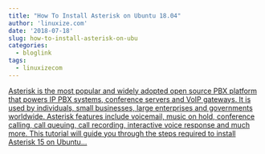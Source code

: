 ```yaml
---
title: "How To Install Asterisk on Ubuntu 18.04"
author: 'linuxize.com'
date: '2018-07-18'
slug: how-to-install-asterisk-on-ubu
categories:
  - bloglink
tags:
  - linuxizecom
---
```


[Asterisk is the most popular and widely adopted open source PBX platform that powers IP PBX systems, conference servers and VoIP gateways. It is used by individuals, small businesses, large enterprises and governments worldwide. Asterisk features include voicemail, music on hold, conference calling, call queuing, call recording, interactive voice response and much more. This tutorial will guide you through the steps required to install Asterisk 15 on Ubuntu...<click to read more>](https://linuxize.com/post/how-to-install-asterisk-on-ubuntu-18-04/)

